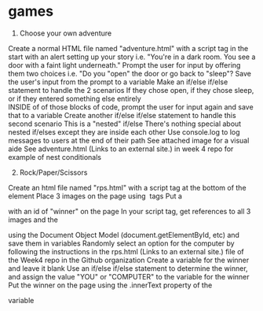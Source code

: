 # games
1. Choose your own adventure

Create a normal HTML file named "adventure.html" with a script tag in the <head>
start with an alert setting up your story
i.e. "You're in a dark room. You see a door with a faint light underneath."
Prompt the user for input by offering them two choices
i.e. "Do you "open" the door or go back to "sleep"?
Save the user's input from the prompt to a variable
Make an if/else if/else statement to handle the 2 scenarios
If they chose open, if they chose sleep, or if they entered something else entirely  
INSIDE of of those blocks of code, prompt the user for input again and save that to a variable
Create another if/else if/else statement to handle this second scenario
This is a "nested" if/else
There's nothing special about nested if/elses except they are inside each other
Use console.log to log messages to users at the end of their path
See attached image for a visual aide
See adventure.html (Links to an external site.) in week 4 repo for example of nest conditionals
  
2. Rock/Paper/Scissors

Create an html file named "rps.html" with a script tag at the bottom of the <body> element
Place 3 images on the page using <img> tags
Put a <p> with an id of "winner" on the page
In your script tag, get references to all 3 images and the <p> using the Document Object  Model (document.getElementById, etc) and save them in variables
Randomly select an option for the computer by following the instructions in the rps.html (Links to an external site.) file of the Week4 repo in the Github organization 
Create a variable for the winner and leave it blank
Use an if/else if/else statement to determine the winner, and assign the value "YOU" or "COMPUTER" to the variable for the winner
Put the winner on the page using the .innerText property of the <p> variable  
